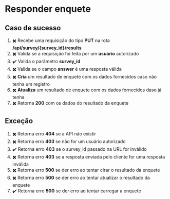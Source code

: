 # Responder enquete

## Caso de sucesso

1. :heavy_multiplication_x: Recebe uma requisição do tipo **PUT** na rota **/api/survey/{survey_id}/results**
1. :heavy_multiplication_x: Valida se a requisição foi feita por um **usuário** autorizado 
1. :heavy_check_mark: Valida o parâmetro **survey_id**
1. :heavy_multiplication_x: Valida se o campo **answer** é uma resposta válida
1. :heavy_multiplication_x: **Cria** um resultado de enquete com os dados fornecidos caso não tenha um registro 
1. :heavy_multiplication_x: **Atualiza** um resultado de enquete com os dados fornecidos daso já tenha 
1. :heavy_multiplication_x: Retorna **200** com os dados do resultado da enquete

## Exceção 

1. :heavy_multiplication_x: Retorna erro **404** se a API não existir
1. :heavy_multiplication_x: Retorna erro **403** se não for um usuário autorizado 
1. :heavy_check_mark: Retorna erro **403** se o survey_id passado na URL for inválido 
1. :heavy_multiplication_x: Retorna erro **403** se a resposta enviada pelo cliente for uma resposta inválida 
1. :heavy_multiplication_x: Retorna erro **500** se der erro ao tentar cirar o resultado da enquete
1. :heavy_multiplication_x: Retorna erro **500** se der erro ao tentar atualizar o resultado da enquete 
1. :heavy_check_mark: Retorna erro **500** se der erro ao tentar carregar a enquete 